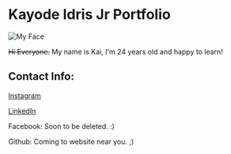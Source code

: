 # Kayode Idris Jr Portfolio

![My Face](https://scontent-ort2-1.xx.fbcdn.net/v/t1.0-9/34014487_1978506872161729_743732527138603008_n.jpg?_nc_cat=0&oh=6ee010e6f961828b620bac8cf913fe3a&oe=5BA593C6)

~~Hi Everyone.~~ My name is Kai, I'm 24 years old and happy to learn!

## Contact Info:

[Instagram](https://www.instagram.com/omo_ilewe/?hl=en)

[LinkedIn](https://www.linkedin.com/in/kayode-idris-jr-880420163/)

Facebook: Soon to be deleted. :)

Github: Coming to website near you. ;)